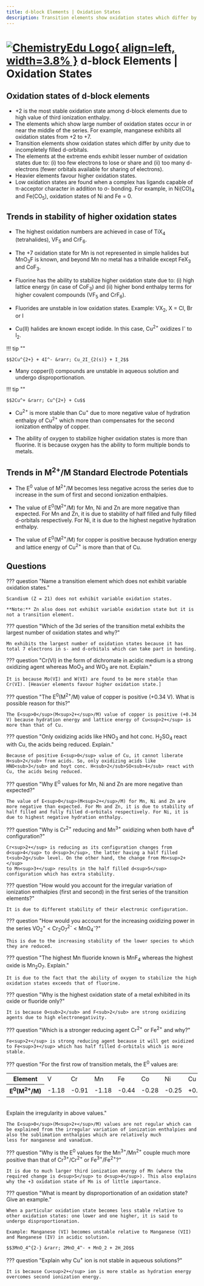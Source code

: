 ```yaml
---
title: d-block Elements | Oxidation States
description: Transition elements show oxidation states which differ by unity due to incompletely filled d-orbitals.
---
```


# [![ChemistryEdu Logo](../../../images/favicon.svg){ align=left, width=3.8% }](../../../index.md)  d-block Elements | Oxidation States

## Oxidation states of d-block elements

* +2 is the most stable oxidation state among d-block elements due to high value of third ionization enthalpy.
* The elements which show large number of oxidation states occur in or near the middle of the series. For example, manganese exhibits all oxidation states from +2 to +7.
* Transition elements show oxidation states which differ by unity due to incompletely filled d-orbitals.
* The elements at the extreme ends exhibit lesser number of oxidation states due to: (i) too few electrons to lose or share and (ii) too many d-electrons (fewer orbitals available for sharing of electrons).
* Heavier elements favour higher oxidation states.
* Low oxidation states are found when a complex has ligands capable of &pi;-acceptor character in addition to &sigma;- bonding. For example, in Ni(CO)<sub>4</sub> and Fe(CO<sub>5</sub>), oxidation states of Ni and Fe = 0.

## Trends in stability of higher oxidation states

* The highest oxidation numbers are achieved in case of TiX<sub>4</sub> (tetrahalides), VF<sub>5</sub> and CrF<sub>6</sub>.

* The +7 oxidation state for Mn is not represented in simple halides but MnO<sub>3</sub>F is known, and beyond Mn no metal has a trihalide except FeX<sub>3</sub> and CoF<sub>3</sub>.

* Fluorine has the ability to stabilize higher oxidation state due to: (i) high lattice energy (in case of CoF<sub>3</sub>) and (ii) higher bond enthalpy terms for higher covalent compounds (VF<sub>5</sub> and CrF<sub>6</sub>).

* Fluorides are unstable in low oxidation states. Example: VX<sub>2</sub>, X = Cl, Br or I

* Cu(II) halides are known except iodide. In this case, Cu<sup>2+</sup> oxidizes I<sup>-</sup> to I<sub>2</sub>.

!!! tip ""

    $$2Cu^{2+} + 4I^- &rarr; Cu_2I_{2(s)} + I_2$$

* Many copper(I) compounds are unstable in aqueous solution and undergo disproportionation.

!!! tip ""

    $$2Cu^+ &rarr; Cu^{2+} + Cu$$

* Cu<sup>2+</sup> is more stable than Cu<sup>+</sup> due to more negative value of hydration enthalpy of Cu<sup>2+</sup> which more than compensates for the second ionization enthalpy of copper.

* The ability of oxygen to stabilize higher oxidation states is more than fluorine. It is because oxygen has the ability to form multiple bonds to metals.

## Trends in M<sup>2+</sup>/M Standard Electrode Potentials

* The E<sup>0</sup> value of M<sup>2+</sup>/M becomes less negative across the series due to increase in the sum of first and second ionization enthalpies.

* The value of E<sup>0</sup>(M<sup>2+</sup>/M) for Mn, Ni and Zn are more negative than expected. For Mn and Zn, it is due to stability of half filled and fully filled d-orbitals respectively. For Ni, it is due to the highest negative hydration enthalpy.

* The value of E<sup>0</sup>(M<sup>2+</sup>/M) for copper is positive because hydration energy and lattice energy of Cu<sup>2+</sup> is more than that of Cu.

## Questions

??? question "Name a transition element which does not exhibit variable oxidation states."

    Scandium (Z = 21) does not exhibit variable oxidation states.

    **Note:** Zn also does not exhibit variable oxidation state but it is not a transition element.

??? question "Which of the 3d series of the transition metal exhibits the largest number of oxidation states and why?"

    Mn exhibits the largest number of oxidation states because it has total 7 electrons in s- and d-orbitals which can take part in bonding.

??? question "Cr(VI) in the form of dichromate in acidic medium is a strong oxidizing agent whereas MoO<sub>3</sub> and WO<sub>3</sub> are not. Explain."

    It is because Mo(VI) and W(VI) are found to be more stable than Cr(VI). [Heavier elements favour higher oxidation state.]

??? question "The E<sup>0</sup>(M<sup>2+</sup>/M) value of copper is positive (+0.34 V). What is possible reason for this?"

    The E<sup>0</sup>(M<sup>2+</sup>/M) value of copper is positive (+0.34 V) because hydration energy and lattice energy of Cu<sup>2+</sup> is more than that of Cu.

??? question "Only oxidizing acids like HNO<sub>3</sub> and hot conc. H<sub>2</sub>SO<sub>4</sub> react with Cu, the acids being reduced. Explain."

    Because of positive E<sup>0</sup> value of Cu, it cannot liberate H<sub>2</sub> from acids. So, only oxidizing acids like HNO<sub>3</sub> and hoyt conc. H<sub>2</sub>SO<sub>4</sub> react with Cu, the acids being reduced.

??? question "Why E<sup>0</sup> values for Mn, Ni and Zn are more negative than expected?"

    The value of E<sup>0</sup>(M<sup>2+</sup>/M) for Mn, Ni and Zn are more negative than expected. For Mn and Zn, it is due to stability of half filled and fully filled d-orbitals respectively. For Ni, it is due to highest negative hydration enthalpy.

??? question "Why is Cr<sup>2+</sup> reducing and Mn<sup>3+</sup> oxidizing when both have d<sup>4</sup> configuration?"

    Cr<sup>2+</sup> is reducing as its configuration changes from d<sup>4</sup> to d<sup>3</sup>, the latter having a half filled t<sub>2g</sub> level. On the other hand, the change from Mn<sup>2+</sup>
    to Mn<sup>3+</sup> results in the half filled d<sup>5</sup> configuration which has extra stability.

??? question "How would you account for the irregular variation of ionization enthalpies (first and second) in the first series of the transition elements?"

    It is due to different stability of their electronic configuration.

??? question "How would you account for the increasing oxidizing power in the series VO<sub>2</sub><sup>+</sup> < Cr<sub>2</sub>O<sub>7</sub><sup>2-</sup> < MnO<sub>4</sub><sup>-</sup>?"

    This is due to the increasing stability of the lower species to which they are reduced.

??? question "The highest Mn fluoride known is MnF<sub>4</sub> whereas the highest oxide is Mn<sub>2</sub>O<sub>7</sub>. Explain."

    It is due to the fact that the ability of oxygen to stabilize the high oxidation states exceeds that of fluorine.

??? question "Why is the highest oxidation state of a metal exhibited in its oxide or fluoride only?"

    It is because O<sub>2</sub> and F<sub>2</sub> are strong oxidizing agents due to high electronegativity.

??? question "Which is a stronger reducing agent Cr<sup>2+</sup> or Fe<sup>2+</sup> and why?"

    Fe<sup>2+</sup> is strong reducing agent because it will get oxidized to Fe<sup>3+</sup> which has half filled d-orbitals which is more stable.

??? question "For the first row of transition metals, the E<sup>0</sup> values are:<br> <table><tbody><tr><th>Element</th><td>V</td><td>Cr</td><td>Mn</td><td>Fe</td><td>Co</td><td>Ni</td><td>Cu</td></tr><tr><th>E<sup>0</sup>(M<sup>2+</sup>/M)</th><td>-1.18</td><td>-0.91</td><td>-1.18</td><td>-0.44</td><td>-0.28</td><td>-0.25</td><td>+0.34</td></tr></tbody></table> <br>Explain the irregularity in above values."

    The E<sup>0</sup>(M<sup>2+</sup>/M) values are not regular which can be explained from the irregular variation of ionization enthalpies and also the sublimation enthalpies which are relatively much
    less for manganese and vanadium.

??? question "Why is the E<sup>0</sup> values for the Mn<sup>3+</sup>/Mn<sup>2+</sup> couple much more positive than that of Cr<sup>3+</sup>/Cr<sup>2+</sup> or Fe<sup>3+</sup>/Fe<sup>2+</sup>?"

    It is due to much larger third ionization energy of Mn (where the required change is d<sup>5</sup> to d<sup>4</sup>). This also explains why the +3 oxidation state of Mn is of little importance.

??? question "What is meant by disproportionation of an oxidation state? Give an example."

    When a particular oxidation state becomes less stable relative to other oxidation states: one lower and one higher, it is said to undergo disproportionation.

    Example: Manganese (VI) becomes unstable relative to Manganese (VII) and Manganese (IV) in acidic solution.

    $$3MnO_4^{2-} &rarr; 2MnO_4^- + MnO_2 + 2H_2O$$

??? question "Explain why Cu<sup>+</sup> ion is not stable in aqueous solutions?"

    It is because Cu<sup>2+</sup> ion is more stable as hydration energy overcomes second ionization energy.

